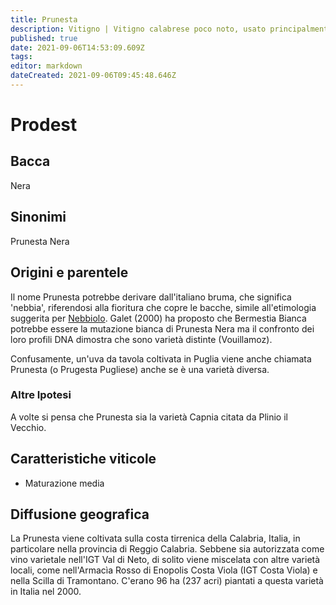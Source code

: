 ```yaml
---
title: Prunesta
description: Vitigno | Vitigno calabrese poco noto, usato principalmente in blend
published: true
date: 2021-09-06T14:53:09.609Z
tags: 
editor: markdown
dateCreated: 2021-09-06T09:45:48.646Z
---
```


# Prodest

## Bacca
Nera

## Sinonimi
Prunesta Nera

## Origini e parentele
Il nome Prunesta potrebbe derivare dall'italiano bruma, che significa 'nebbia', riferendosi alla fioritura che copre le bacche, simile all'etimologia suggerita per [Nebbiolo](/vitigni/Italia/nebbiolo). Galet (2000) ha proposto che Bermestia Bianca potrebbe essere la mutazione bianca di Prunesta Nera ma il confronto dei loro profili DNA dimostra che sono varietà distinte (Vouillamoz).

Confusamente, un'uva da tavola coltivata in Puglia viene anche chiamata Prunesta (o Prugesta Pugliese) anche se è una varietà diversa.

### Altre Ipotesi

A volte si pensa che Prunesta sia la varietà Capnia citata da Plinio il Vecchio.

## Caratteristiche viticole

- Maturazione media

## Diffusione geografica
La Prunesta viene coltivata sulla costa tirrenica della Calabria, Italia, in particolare nella provincia di Reggio Calabria. Sebbene sia autorizzata come vino varietale nell'IGT Val di Neto, di solito viene miscelata con altre varietà locali, come nell'Armacìa Rosso di Enopolis Costa Viola (IGT Costa Viola) e nella Scilla di Tramontano. C'erano 96 ha (237 acri) piantati a questa varietà in Italia nel 2000.
